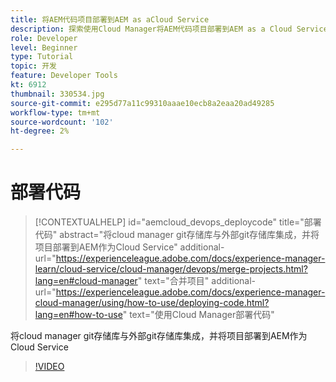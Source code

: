 ```yaml
---
title: 将AEM代码项目部署到AEM as aCloud Service
description: 探索使用Cloud Manager将AEM代码项目部署到AEM as a Cloud Service。
role: Developer
level: Beginner
type: Tutorial
topic: 开发
feature: Developer Tools
kt: 6912
thumbnail: 330534.jpg
source-git-commit: e295d77a11c99310aaae10ecb8a2eaa20ad49285
workflow-type: tm+mt
source-wordcount: '102'
ht-degree: 2%

---
```



# 部署代码

>[!CONTEXTUALHELP]
>id="aemcloud_devops_deploycode"
>title="部署代码"
>abstract="将cloud manager git存储库与外部git存储库集成，并将项目部署到AEM作为Cloud Service"
>additional-url="https://experienceleague.adobe.com/docs/experience-manager-learn/cloud-service/cloud-manager/devops/merge-projects.html?lang=en#cloud-manager" text="合并项目"
>additional-url="https://experienceleague.adobe.com/docs/experience-manager-cloud-manager/using/how-to-use/deploying-code.html?lang=en#how-to-use" text="使用Cloud Manager部署代码"

将cloud manager git存储库与外部git存储库集成，并将项目部署到AEM作为Cloud Service

>[!VIDEO](https://video.tv.adobe.com/v/330534/?quality=12&learn=on)
